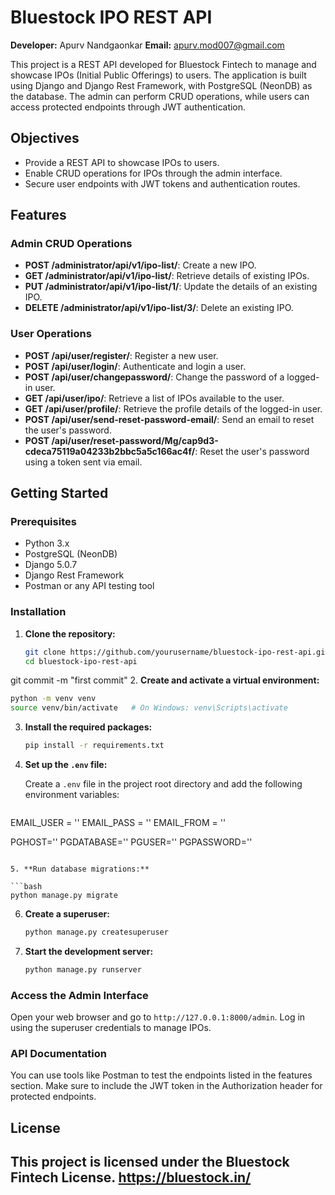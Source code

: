 
# Bluestock IPO REST API

**Developer:** Apurv Nandgaonkar
**Email:** apurv.mod007@gmail.com 

This project is a REST API developed for Bluestock Fintech to manage and showcase IPOs (Initial Public Offerings) to users. The application is built using Django and Django Rest Framework, with PostgreSQL (NeonDB) as the database. The admin can perform CRUD operations, while users can access protected endpoints through JWT authentication.

## Objectives

- Provide a REST API to showcase IPOs to users.
- Enable CRUD operations for IPOs through the admin interface.
- Secure user endpoints with JWT tokens and authentication routes.

## Features

### Admin CRUD Operations
- **POST /administrator/api/v1/ipo-list/**: Create a new IPO.
- **GET /administrator/api/v1/ipo-list/**: Retrieve details of existing IPOs.
- **PUT /administrator/api/v1/ipo-list/1/**: Update the details of an existing IPO.
- **DELETE /administrator/api/v1/ipo-list/3/**: Delete an existing IPO.

### User Operations
- **POST /api/user/register/**: Register a new user.
- **POST /api/user/login/**: Authenticate and login a user.
- **POST /api/user/changepassword/**: Change the password of a logged-in user.
- **GET /api/user/ipo/**: Retrieve a list of IPOs available to the user.
- **GET /api/user/profile/**: Retrieve the profile details of the logged-in user.
- **POST /api/user/send-reset-password-email/**: Send an email to reset the user's password.
- **POST /api/user/reset-password/Mg/cap9d3-cdeca75119a04233b2bbc5a5c166ac4f/**: Reset the user's password using a token sent via email.

## Getting Started

### Prerequisites

- Python 3.x
- PostgreSQL (NeonDB)
- Django 5.0.7
- Django Rest Framework
- Postman or any API testing tool

### Installation

1. **Clone the repository:**

   ```bash
   git clone https://github.com/yourusername/bluestock-ipo-rest-api.git
   cd bluestock-ipo-rest-api
   ```
git commit -m "first commit"
2. **Create and activate a virtual environment:**

   ```bash
   python -m venv venv
   source venv/bin/activate   # On Windows: venv\Scripts\activate
   ```

3. **Install the required packages:**

   ```bash
   pip install -r requirements.txt
   ```

4. **Set up the `.env` file:**

   Create a `.env` file in the project root directory and add the following environment variables:

   ```
EMAIL_USER = ''
EMAIL_PASS = ''
EMAIL_FROM = ''

PGHOST=''
PGDATABASE=''
PGUSER=''
PGPASSWORD=''

   ```

5. **Run database migrations:**

   ```bash
   python manage.py migrate
   ```

6. **Create a superuser:**

   ```bash
   python manage.py createsuperuser
   ```

7. **Start the development server:**

   ```bash
   python manage.py runserver
   ```

### Access the Admin Interface

Open your web browser and go to `http://127.0.0.1:8000/admin`. Log in using the superuser credentials to manage IPOs.

### API Documentation

You can use tools like Postman to test the endpoints listed in the features section. Make sure to include the JWT token in the Authorization header for protected endpoints.

## License

This project is licensed under the Bluestock Fintech License.
https://bluestock.in/
---
